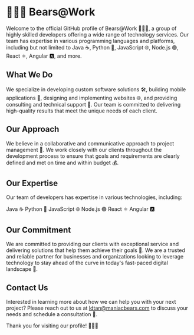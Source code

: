 # 🐻👨‍💻 Bears@Work

Welcome to the official GitHub profile of Bears@Work 🐻👨‍💻, a group of highly skilled developers offering a wide range of technology services. Our team has expertise in various programming languages and platforms, including but not limited to Java ☕️, Python 🐍, JavaScript 🌐, Node.js 🟢, React ⚛️, Angular 🅰️, and more.


## What We Do

We specialize in developing custom software solutions 🛠️, building mobile applications 📱, designing and implementing websites 🌐, and providing consulting and technical support 🤝. Our team is committed to delivering high-quality results that meet the unique needs of each client.

## Our Approach

We believe in a collaborative and communicative approach to project management 👥. We work closely with our clients throughout the development process to ensure that goals and requirements are clearly defined and met on time and within budget 💰.

## Our Expertise

Our team of developers has expertise in various technologies, including:

Java ☕️
Python 🐍
JavaScript 🌐
Node.js 🟢
React ⚛️
Angular 🅰️

## Our Commitment

We are committed to providing our clients with exceptional service and delivering solutions that help them achieve their goals 🎯. We are a trusted and reliable partner for businesses and organizations looking to leverage technology to stay ahead of the curve in today's fast-paced digital landscape 🚀.

##  Contact Us

Interested in learning more about how we can help you with your next project? Please reach out to us at ldtan@maniacbears.com to discuss your needs and schedule a consultation 📩.

Thank you for visiting our profile! 🐻👨‍💻
